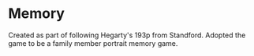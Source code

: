 # Memory
Created as part of following Hegarty's 193p from Standford. Adopted the game to be a family member portrait memory game.
